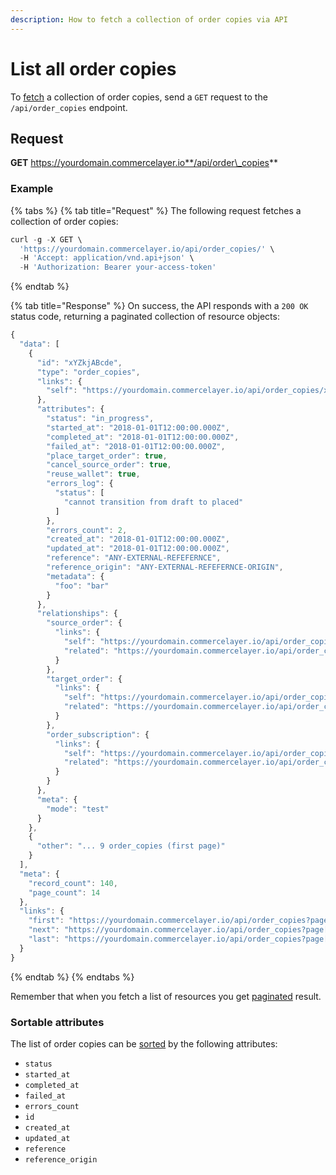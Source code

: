 ```yaml
---
description: How to fetch a collection of order copies via API
---
```


# List all order copies

To [fetch](https://docs.commercelayer.io/developers/fetching-resources) a collection of order copies, send a `GET` request to the `/api/order_copies` endpoint.

## Request

**GET** https://yourdomain.commercelayer.io**/api/order\_copies**

### **Example**

{% tabs %}
{% tab title="Request" %}
The following request fetches a collection of order copies:

```javascript
curl -g -X GET \
  'https://yourdomain.commercelayer.io/api/order_copies/' \
  -H 'Accept: application/vnd.api+json' \
  -H 'Authorization: Bearer your-access-token'
```
{% endtab %}

{% tab title="Response" %}
On success, the API responds with a `200 OK` status code, returning a paginated collection of resource objects:

```javascript
{
  "data": [
    {
      "id": "xYZkjABcde",
      "type": "order_copies",
      "links": {
        "self": "https://yourdomain.commercelayer.io/api/order_copies/xYZkjABcde"
      },
      "attributes": {
        "status": "in_progress",
        "started_at": "2018-01-01T12:00:00.000Z",
        "completed_at": "2018-01-01T12:00:00.000Z",
        "failed_at": "2018-01-01T12:00:00.000Z",
        "place_target_order": true,
        "cancel_source_order": true,
        "reuse_wallet": true,
        "errors_log": {
          "status": [
            "cannot transition from draft to placed"
          ]
        },
        "errors_count": 2,
        "created_at": "2018-01-01T12:00:00.000Z",
        "updated_at": "2018-01-01T12:00:00.000Z",
        "reference": "ANY-EXTERNAL-REFEFERNCE",
        "reference_origin": "ANY-EXTERNAL-REFEFERNCE-ORIGIN",
        "metadata": {
          "foo": "bar"
        }
      },
      "relationships": {
        "source_order": {
          "links": {
            "self": "https://yourdomain.commercelayer.io/api/order_copies/xYZkjABcde/relationships/source_order",
            "related": "https://yourdomain.commercelayer.io/api/order_copies/xYZkjABcde/source_order"
          }
        },
        "target_order": {
          "links": {
            "self": "https://yourdomain.commercelayer.io/api/order_copies/xYZkjABcde/relationships/target_order",
            "related": "https://yourdomain.commercelayer.io/api/order_copies/xYZkjABcde/target_order"
          }
        },
        "order_subscription": {
          "links": {
            "self": "https://yourdomain.commercelayer.io/api/order_copies/xYZkjABcde/relationships/order_subscription",
            "related": "https://yourdomain.commercelayer.io/api/order_copies/xYZkjABcde/order_subscription"
          }
        }
      },
      "meta": {
        "mode": "test"
      }
    },
    {
      "other": "... 9 order_copies (first page)"
    }
  ],
  "meta": {
    "record_count": 140,
    "page_count": 14
  },
  "links": {
    "first": "https://yourdomain.commercelayer.io/api/order_copies?page[number]=1&page[size]=10",
    "next": "https://yourdomain.commercelayer.io/api/order_copies?page[number]=2&page[size]=10",
    "last": "https://yourdomain.commercelayer.io/api/order_copies?page[number]=14&page[size]=10"
  }
}
```
{% endtab %}
{% endtabs %}

Remember that when you fetch a list of resources you get [paginated](https://docs.commercelayer.io/developers/pagination) result.

### Sortable attributes

The list of order copies can be [sorted](https://docs.commercelayer.io/developers/sorting-results) by the following attributes:

* `status`
* `started_at`
* `completed_at`
* `failed_at`
* `errors_count`
* `id`
* `created_at`
* `updated_at`
* `reference`
* `reference_origin`
